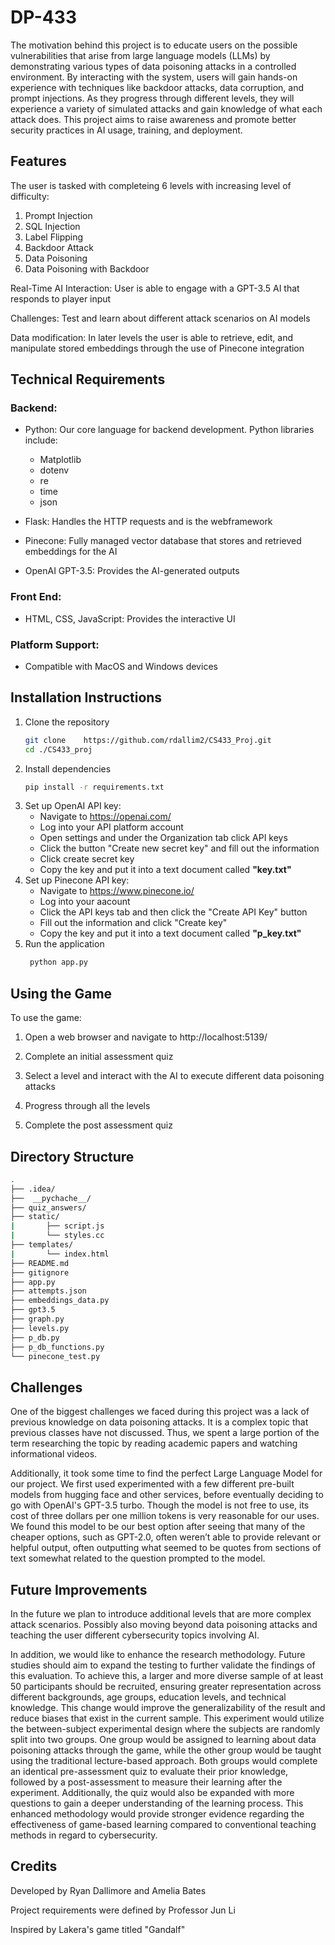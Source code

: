 # DP-433
The motivation behind this project is to educate users on the possible vulnerabilities that arise from large language models (LLMs) by demonstrating various types of data poisoning attacks in a controlled environment. By interacting with the system, users will gain hands-on experience with techniques like backdoor attacks, data corruption, and prompt injections. As they progress through different levels, they will experience a variety of simulated attacks and gain knowledge of what each attack does. This project aims to raise awareness and promote better security practices in AI usage, training, and deployment. 

## Features
The user is tasked with completeing 6 levels with increasing level of difficulty: 
1. Prompt Injection
2. SQL Injection
3. Label Flipping
4. Backdoor Attack
5. Data Poisoning
6. Data Poisoning with Backdoor

Real-Time AI Interaction: User is able to engage with a GPT-3.5 AI that responds to player input

Challenges: Test and learn about different attack scenarios on AI models

Data modification: In later levels the user is able to retrieve, edit, and manipulate stored embeddings through the use of Pinecone integration

## Technical Requirements
### **Backend**:

- Python: Our core language for backend development. Python libraries include: 
    -   Matplotlib
    -   dotenv
    -   re
    -   time
    -   json

- Flask: Handles the HTTP requests and is the webframework

- Pinecone: Fully managed vector database that stores and retrieved embeddings for the AI

- OpenAI GPT-3.5: Provides the AI-generated outputs 
### **Front End**:
- HTML, CSS, JavaScript: Provides the interactive UI
### **Platform Support**: 
- Compatible with MacOS and Windows devices
## Installation Instructions

1. Clone the repository
     ```bash
    git clone    https://github.com/rdallim2/CS433_Proj.git
    cd ./CS433_proj
    ```
2. Install dependencies
    ```bash
    pip install -r requirements.txt
    ```
3. Set up OpenAI API key:
    - Navigate to https://openai.com/
    - Log into your API platform account
    - Open settings and under the Organization tab click API keys
    - Click the button "Create new secret key" and fill out the information
    - Click create secret key
    - Copy the key and put it into a text document called **"key.txt"**
4. Set up Pinecone API key:
    - Navigate to https://www.pinecone.io/
    - Log into your aacount
    - Click the API keys tab and then click the "Create API Key" button
    - Fill out the information and click "Create key"
    - Copy the key and put it into a text document called **"p_key.txt"**
5. Run the application
    ```bash
     python app.py
    ```



## Using the Game
To use the game:
1. Open a web browser and navigate to http://localhost:5139/

2. Complete an initial assessment quiz

3. Select a level and interact with the AI to execute different data poisoning attacks

4. Progress through all the levels

5. Complete the post assessment quiz



## Directory Structure


```bash
.
├── .idea/
├──  __pychache__/
├── quiz_answers/
├── static/
|       ├── script.js
|       └── styles.cc
├── templates/
|       └── index.html
├── README.md
├── gitignore
├── app.py
├── attempts.json
├── embeddings_data.py
├── gpt3.5
├── graph.py
├── levels.py
├── p_db.py
├── p_db_functions.py
└── pinecone_test.py

```
## Challenges
One of the biggest challenges we faced during this project was a lack of previous knowledge on data poisoning attacks. It is a complex topic that previous classes have not discussed. Thus, we spent a large portion of the term researching the topic by reading academic papers and watching informational videos.

Additionally, it took some time to find the perfect Large Language Model for our project. We first used experimented with a few different pre-built models from hugging face and other services, before eventually deciding to go with OpenAI's GPT-3.5 turbo. Though the model is not free to use, its cost of three dollars per one million tokens is very reasonable for our uses. We found this model to be our best option after seeing that many of the cheaper options, such as GPT-2.0, often weren’t able to provide relevant or helpful output, often outputting what seemed to be quotes from sections of text somewhat related to the question prompted to the model.

## Future Improvements
In the future we plan to introduce additional levels that are more complex attack scenarios. Possibly also moving beyond data poisoning attacks and teaching the user different cybersecurity topics involving AI.

In addition, we would like to enhance the research methodology. Future studies should aim to expand the testing to further validate the findings of this evaluation. To achieve this, a larger and more diverse sample of at least 50 participants should be recruited, ensuring greater representation across different backgrounds, age groups, education levels, and technical knowledge. This change would improve the generalizability of the result and reduce biases that exist in the current sample. This experiment would utilize the between-subject experimental design where the subjects are randomly split into two groups. One group would be assigned to learning about data poisoning attacks through the game, while the other group would be taught using the traditional lecture-based approach. Both groups would complete an identical pre-assessment quiz to evaluate their prior knowledge, followed by a post-assessment to measure their learning after the experiment. Additionally, the quiz would also be expanded with more questions to gain a deeper understanding of the learning process. This enhanced methodology would provide stronger evidence regarding the effectiveness of game-based learning compared to conventional teaching methods in regard to cybersecurity.  

## Credits
Developed by Ryan Dallimore and Amelia Bates 

Project requirements were defined by Professor Jun Li

Inspired by Lakera's game titled "Gandalf"
